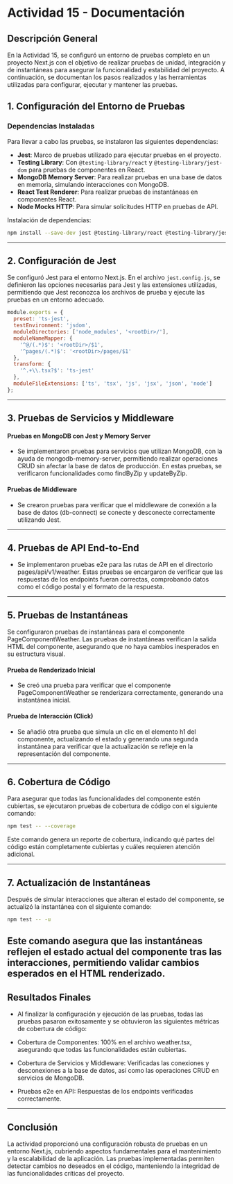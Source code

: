 # Actividad 15 - Documentación

## Descripción General

En la Actividad 15, se configuró un entorno de pruebas completo en un proyecto Next.js con el objetivo de realizar pruebas de unidad, integración y de instantáneas para asegurar la funcionalidad y estabilidad del proyecto. A continuación, se documentan los pasos realizados y las herramientas utilizadas para configurar, ejecutar y mantener las pruebas.

## 1. Configuración del Entorno de Pruebas

### Dependencias Instaladas

Para llevar a cabo las pruebas, se instalaron las siguientes dependencias:

- **Jest**: Marco de pruebas utilizado para ejecutar pruebas en el proyecto.
- **Testing Library**: Con `@testing-library/react` y `@testing-library/jest-dom` para pruebas de componentes en React.
- **MongoDB Memory Server**: Para realizar pruebas en una base de datos en memoria, simulando interacciones con MongoDB.
- **React Test Renderer**: Para realizar pruebas de instantáneas en componentes React.
- **Node Mocks HTTP**: Para simular solicitudes HTTP en pruebas de API.

Instalación de dependencias:

```bash
npm install --save-dev jest @testing-library/react @testing-library/jest-dom react-test-renderer mongodb-memory-server node-mocks-http
```
---
## 2. Configuración de Jest

Se configuró Jest para el entorno Next.js. En el archivo `jest.config.js`, se definieron las opciones necesarias para Jest y las extensiones utilizadas, permitiendo que Jest reconozca los archivos de prueba y ejecute las pruebas en un entorno adecuado.

```javascript
module.exports = {
  preset: 'ts-jest',
  testEnvironment: 'jsdom',
  moduleDirectories: ['node_modules', '<rootDir>/'],
  moduleNameMapper: {
    '^@/(.*)$': '<rootDir>/$1',
    '^pages/(.*)$': '<rootDir>/pages/$1'
  },
  transform: {
    '^.+\\.tsx?$': 'ts-jest'
  },
  moduleFileExtensions: ['ts', 'tsx', 'js', 'jsx', 'json', 'node']
};
```

---
## 3. Pruebas de Servicios y Middleware
#### Pruebas en MongoDB con Jest y Memory Server
- Se implementaron pruebas para servicios que utilizan MongoDB, con la ayuda de mongodb-memory-server, permitiendo realizar operaciones CRUD sin afectar la base de datos de producción. En estas pruebas, se verificaron funcionalidades como findByZip y updateByZip.

#### Pruebas de Middleware
- Se crearon pruebas para verificar que el middleware de conexión a la base de datos (db-connect) se conecte y desconecte correctamente utilizando Jest.

---
## 4. Pruebas de API End-to-End
- Se implementaron pruebas e2e para las rutas de API en el directorio pages/api/v1/weather. Estas pruebas se encargaron de verificar que las respuestas de los endpoints fueran correctas, comprobando datos como el código postal y el formato de la respuesta.

---
## 5. Pruebas de Instantáneas
Se configuraron pruebas de instantáneas para el componente PageComponentWeather. Las pruebas de instantáneas verifican la salida HTML del componente, asegurando que no haya cambios inesperados en su estructura visual.

#### Prueba de Renderizado Inicial
- Se creó una prueba para verificar que el componente PageComponentWeather se renderizara correctamente, generando una instantánea inicial.

#### Prueba de Interacción (Click)
- Se añadió otra prueba que simula un clic en el elemento h1 del componente, actualizando el estado y generando una segunda instantánea para verificar que la actualización se refleje en la representación del componente.

---
## 6. Cobertura de Código
Para asegurar que todas las funcionalidades del componente estén cubiertas, se ejecutaron pruebas de cobertura de código con el siguiente comando:

```bash
npm test -- --coverage
```
Este comando genera un reporte de cobertura, indicando qué partes del código están completamente cubiertas y cuáles requieren atención adicional.

---
## 7. Actualización de Instantáneas
Después de simular interacciones que alteran el estado del componente, se actualizó la instantánea con el siguiente comando:

```bash
npm test -- -u
```
Este comando asegura que las instantáneas reflejen el estado actual del componente tras las interacciones, permitiendo validar cambios esperados en el HTML renderizado.
---
## Resultados Finales
- Al finalizar la configuración y ejecución de las pruebas, todas las pruebas pasaron exitosamente y se obtuvieron las siguientes métricas de cobertura de código:

- Cobertura de Componentes: 100% en el archivo weather.tsx, asegurando que todas las funcionalidades están cubiertas.
- Cobertura de Servicios y Middleware: Verificadas las conexiones y desconexiones a la base de datos, así como las operaciones CRUD en servicios de MongoDB.
- Pruebas e2e en API: Respuestas de los endpoints verificadas correctamente.
---
## Conclusión
La actividad proporcionó una configuración robusta de pruebas en un entorno Next.js, cubriendo aspectos fundamentales para el mantenimiento y la escalabilidad de la aplicación. Las pruebas implementadas permiten detectar cambios no deseados en el código, manteniendo la integridad de las funcionalidades críticas del proyecto.
